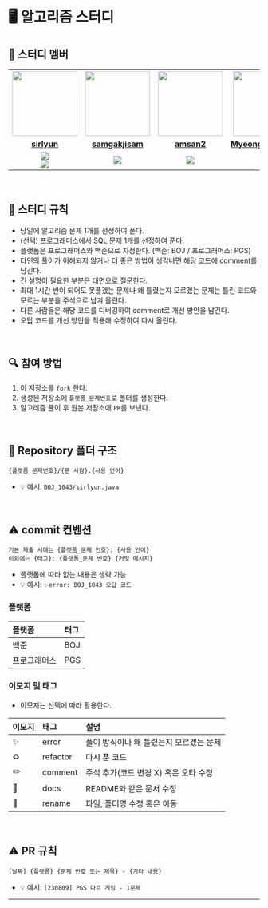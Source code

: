 # 🖥 알고리즘 스터디


## 🤖 스터디 멤버

<table>
 <tr>
    <td align="center"><a href="https://github.com/sirlyun"><img src="https://avatars.githubusercontent.com/sirlyun" width="130px;" alt=""></a></td>
    <td align="center"><a href="https://github.com/samgakjisam"><img src="https://avatars.githubusercontent.com/samgakjisam" width="130px;" alt=""></a></td>
    <td align="center"><a href="https://github.com/amsan2"><img src="https://avatars.githubusercontent.com/amsan2" width="130px;" alt=""></a></td>
    <td align="center"><a href="https://github.com/MyeongJinHan12"><img src="https://avatars.githubusercontent.com/MyeongJinHan12" width="130px;" alt=""></a></td>
    <td align="center"><a href="https://github.com/awayjsh"><img src="https://avatars.githubusercontent.com/awayjsh" width="130px;" alt=""></a></td>
    <td align="center"><a href="https://github.com/calendar2"><img src="https://avatars.githubusercontent.com/calendar2" width="130px;" alt=""></a></td>
    <td align="center"><a href="https://github.com/joonann"><img src="https://avatars.githubusercontent.com/joonann" width="130px;" alt=""></a></td>
    <td align="center"><a href="https://github.com/pgeonwoong"><img src="https://avatars.githubusercontent.com/pgeonwoong" width="130px;" alt=""></a></td>
  <td align="center"><a href="https://github.com/ChaCha3088"><img src="https://avatars.githubusercontent.com/ChaCha3088" width="130px;" alt=""></a>
  </tr>
  <tr>
    <td align="center"><a href="https://github.com/sirlyun"><b>sirlyun</b></a></td>
    <td align="center"><a href="https://github.com/samgakjisam"><b>samgakjisam</b></a></td>
    <td align="center"><a href="https://github.com/amsan2"><b>amsan2</b></a></td>
    <td align="center"><a href="https://github.com/MyeongJinHan12"><b>MyeongJinHan12</b></a></td>
    <td align="center"><a href="https://github.com/awayjsh"><b>awayjsh</b></a></td>
    <td align="center"><a href="https://github.com/calendar2"><b>calendar2</b></a></td>
    <td align="center"><a href="https://github.com/joonann"><b>joonann</b></a></td>
    <td align="center"><a href="https://github.com/pgeonwoong"><b>pgeonwoong</b></a></td>
    <td align="center"><a href="https://github.com/ChaCha3088"><b>ChaCha3088</b></a></td>
  </tr>
  <tr> 
    <td align="center"><img src="https://img.shields.io/badge/Java-007396.svg?&style=for-the-badge&logo=Java&logoColor=white"><br/><img src="https://img.shields.io/badge/Python-3776AB?style=for-the-badge&logo=python&logoColor=white"></td>
    <td align="center"><img src="https://img.shields.io/badge/Python-3776AB?style=for-the-badge&logo=python&logoColor=white"></td>
    <td align="center"><img src="https://img.shields.io/badge/Python-3776AB?style=for-the-badge&logo=python&logoColor=white"></td>
    <td align="center"><img src="https://img.shields.io/badge/Python-3776AB?style=for-the-badge&logo=python&logoColor=white"></td>
    <td align="center"><img src="https://img.shields.io/badge/Python-3776AB?style=for-the-badge&logo=python&logoColor=white"></td>
    <td align="center"><img src="https://img.shields.io/badge/Java-007396.svg?&style=for-the-badge&logo=Java&logoColor=white"><br/><img src="https://img.shields.io/badge/Python-3776AB?style=for-the-badge&logo=python&logoColor=white"></td>
    <td align="center"><img src="https://img.shields.io/badge/Java-007396.svg?&style=for-the-badge&logo=Java&logoColor=white"><br/><img src="https://img.shields.io/badge/Python-3776AB?style=for-the-badge&logo=python&logoColor=white"></td>
    <td align="center"><img src="https://img.shields.io/badge/Python-3776AB?style=for-the-badge&logo=python&logoColor=white"></td>
    <td align="center"><img src="https://img.shields.io/badge/Java-007396.svg?&style=for-the-badge&logo=Java&logoColor=white"></td>
  </tr> 
</table>

<br/>


## 📌 스터디 규칙
- 당일에 알고리즘 문제 1개를 선정하여 푼다.
- (선택) 프로그래머스에서 SQL 문제 1개를 선정하여 푼다.
- 플랫폼은 프로그래머스와 백준으로 지정한다. (백준: BOJ / 프로그래머스: PGS)
- 타인의 풀이가 이해되지 않거나 더 좋은 방법이 생각나면 해당 코드에 comment를 남긴다.
- 긴 설명이 필요한 부분은 대면으로 질문한다.
- 최대 1시간 반이 되어도 못풀겠는 문제나 왜 틀렸는지 모르겠는 문제는 틀린 코드와 모르는 부분을 주석으로 남겨 올린다.
- 다른 사람들은 해당 코드를 디버깅하여 comment로 개선 방안을 남긴다.
- 오답 코드를 개선 방안을 적용해 수정하여 다시 올린다.
  
<br/>

## 🔍 참여 방법
1. 이 저장소를 `fork` 한다.
2. 생성된 저장소에 `플랫폼_문제번호`로 폴더를 생성한다.
3. 알고리즘 풀이 후 원본 저장소에 `PR`를 보낸다.

<br/>

## 📁 Repository 폴더 구조
```
{플랫폼_문제번호}/{푼 사람}.{사용 언어}
```

- 💡 예시: `BOJ_1043/sirlyun.java`

<br/>

## ⚠️ commit 컨벤션

```
기본 제출 시에는 {플랫폼_문제 번호}: {사용 언어}
이외에는 {태그}: {플랫폼_문제 번호} {커밋 메시지}
```

- 플랫폼에 따라 없는 내용은 생략 가능
- 💡 예시: `✨error: BOJ_1043 오답 코드`

### 플랫폼

| 플랫폼    | 태그  |
|:-------|:----|
| 백준     | BOJ |
| 프로그래머스 | PGS |

### 이모지 및 태그

- 이모지는 선택에 따라 활용한다.

| 이모지 | 태그       | 설명                      |
|:----|:---------|:------------------------|
| ✨   | error    | 풀이 방식이나 왜 틀렸는지 모르겠는 문제             |
| ♻️  | refactor | 다시 푼 코드                |
| ✏️  | comment  | 주석 추가(코드 변경 X) 혹은 오타 수정 |
| 📝  | docs     | README와 같은 문서 수정        |
| 🚚  | rename   | 파일, 폴더명 수정 혹은 이동        |


<br/>

## ⚠️ PR 규칙

```
[날짜] {플랫폼} {문제 번호 또는 제목} - {기타 내용}
```

- 💡 예시: `[230809] PGS 다트 게임 - 1문제`

---

<br/>

